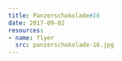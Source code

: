 ```yaml
---
title: Panzerschokolade#16
date: 2017-09-02
resources:
- name: flyer
  src: panzerschokolade-16.jpg
---
```

